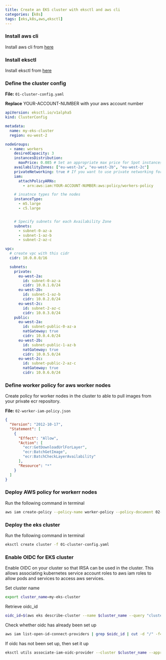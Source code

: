 ```yaml
---
title: Create an EKS cluster with eksctl and aws cli
categories: [k8s]
tags: [eks,k8s,aws,eksctl]
---
```

### Install aws cli 
Install  aws cli from [here](https://aws.amazon.com/cli/)

### Install eksctl
Install eksctl from  [here](https://eksctl.io/)

### Define the cluster config
**File:** ```01-cluster-config.yaml```

**Replace** YOUR-ACCOUNT-NUMBER with your aws account number

```yaml
apiVersion: eksctl.io/v1alpha5
kind: ClusterConfig

metadata:
  name: my-eks-cluster
  region: eu-west-2

nodeGroups:
  - name: workers
    desiredCapacity: 3
    instancesDistribution:
      maxPrice: 0.085 # Set an appropriate max price for Spot instances
    availabilityZones: ["eu-west-2a", "eu-west-2b", "eu-west-2c"]
    privateNetworking: true # If you want to use private networking for the nodes
    iam:
      attachPolicyARNs:
        - arn:aws:iam:YOUR-ACCOUNT-NUMBER:aws:policy/workers-policy

    # insatnce types for the nodes
    instanceType:
      - m5.large
      - c5.large


    # Specify subnets for each Availability Zone
    subnets:
      - subnet-0-az-a
      - subnet-1-az-b
      - subnet-2-az-c

vpc:
  # create vpc with this cidr
  cidr: 10.0.0.0/16

  subnets:
    private:
      eu-west-2a:
        id: subnet-0-az-a
        cidr: 10.0.1.0/24
      eu-west-2b:
        id: subnet-1-az-b
        cidr: 10.0.2.0/24
      eu-west-2c:
        id: subnet-2-az-c
        cidr: 10.0.3.0/24
    public:
      eu-west-2a:
        id: subnet-public-0-az-a
        natGateway: true
        cidr: 10.0.4.0/24
      eu-west-2b:
        id: subnet-public-1-az-b
        natGateway: true
        cidr: 10.0.5.0/24
      eu-west-2c:
        id: subnet-public-2-az-c
        natGateway: true
        cidr: 10.0.6.0/24
```

### Define worker policy for aws worker nodes
Create policy for worker nodes in the cluster to able to pull images from your private ecr repository.

**File:**  ```02-worker-iam-policy.json```
```json
{
  "Version": "2012-10-17",
  "Statement": [
    {
      "Effect": "Allow",
      "Action": [
        "ecr:GetDownloadUrlForLayer",
        "ecr:BatchGetImage",
        "ecr:BatchCheckLayerAvailability"
      ],
      "Resource": "*"
    }
  ]
}
```

### Deploy AWS policy for workerr nodes
Run the following command in terminal
```bash
aws iam create-policy --policy-name worker-policy --policy-document 02-worker-iam-policy.json
```


### Deploy the eks cluster 
Run the following command in terminal
```bash
eksctl create cluster -f 01-cluster-config.yaml
```

### Enable OIDC for EKS cluster
Enable OIDC on your cluster so that IRSA can be used in the cluster. This allows associating kubernetes service account roles to aws iam roles to allow pods and services to access aws services. 

Set cluster name
```bash
export cluster_name=my-eks-cluster
```

Retrieve oidc_id
``` bash
oidc_id=$(aws eks describe-cluster --name $cluster_name --query "cluster.identity.oidc.issuer" --output text | cut -d '/' -f 5)
```

Check whether oidc has already been set up
```bash
aws iam list-open-id-connect-providers | grep $oidc_id | cut -d "/" -f4
```

If oidc has not been set up, then set it up
```bash
eksctl utils associate-iam-oidc-provider --cluster $cluster_name --approve
```
